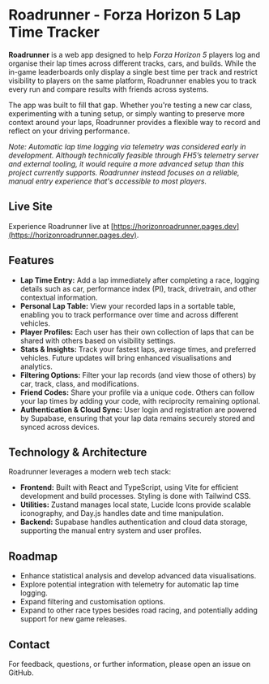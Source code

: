 # Roadrunner - Forza Horizon 5 Lap Time Tracker

**Roadrunner** is a web app designed to help *Forza Horizon 5* players log and organise their lap times across different tracks, cars, and builds. While the in-game leaderboards only display a single best time per track and restrict visibility to players on the same platform, Roadrunner enables you to track every run and compare results with friends across systems.

The app was built to fill that gap. Whether you're testing a new car class, experimenting with a tuning setup, or simply wanting to preserve more context around your laps, Roadrunner provides a flexible way to record and reflect on your driving performance.

_Note: Automatic lap time logging via telemetry was considered early in development. Although technically feasible through FH5’s telemetry server and external tooling, it would require a more advanced setup than this project currently supports. Roadrunner instead focuses on a reliable, manual entry experience that's accessible to most players._

## Live Site

Experience Roadrunner live at [https://horizonroadrunner.pages.dev](https://horizonroadrunner.pages.dev).

## Features

- **Lap Time Entry:** Add a lap immediately after completing a race, logging details such as car, performance index (PI), track, drivetrain, and other contextual information.
- **Personal Lap Table:** View your recorded laps in a sortable table, enabling you to track performance over time and across different vehicles.
- **Player Profiles:** Each user has their own collection of laps that can be shared with others based on visibility settings.
- **Stats & Insights:** Track your fastest laps, average times, and preferred vehicles. Future updates will bring enhanced visualisations and analytics.
- **Filtering Options:** Filter your lap records (and view those of others) by car, track, class, and modifications.
- **Friend Codes:** Share your profile via a unique code. Others can follow your lap times by adding your code, with reciprocity remaining optional.
- **Authentication & Cloud Sync:** User login and registration are powered by Supabase, ensuring that your lap data remains securely stored and synced across devices.

## Technology & Architecture

Roadrunner leverages a modern web tech stack:
- **Frontend:** Built with React and TypeScript, using Vite for efficient development and build processes. Styling is done with Tailwind CSS.
- **Utilities:** Zustand manages local state, Lucide Icons provide scalable iconography, and Day.js handles date and time manipulation.
- **Backend:** Supabase handles authentication and cloud data storage, supporting the manual entry system and user profiles.

## Roadmap

- Enhance statistical analysis and develop advanced data visualisations.
- Explore potential integration with telemetry for automatic lap time logging.
- Expand filtering and customisation options.
- Expand to other race types besides road racing, and potentially adding support for new game releases.

## Contact

For feedback, questions, or further information, please open an issue on GitHub.
